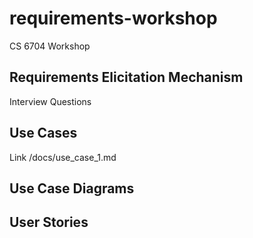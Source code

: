 # requirements-workshop
CS 6704 Workshop

## Requirements Elicitation Mechanism
Interview Questions

## Use Cases
Link /docs/use_case_1.md

## Use Case Diagrams

## User Stories
